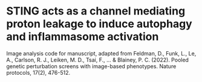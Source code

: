 # STING acts as a channel mediating proton leakage to induce autophagy and inflammasome activation 

Image analysis code for manuscript, adapted from Feldman, D., Funk, L., Le, A., Carlson, R. J., Leiken, M. D., Tsai, F., ... & Blainey, P. C. (2022). Pooled genetic perturbation screens with image-based phenotypes. Nature protocols, 17(2), 476-512.
